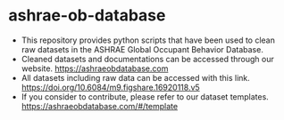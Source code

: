 # ashrae-ob-database
* This repository provides python scripts that have been used to clean raw datasets in the ASHRAE Global Occupant Behavior Database. 
* Cleaned datasets and documentations can be accessed through our website. https://ashraeobdatabase.com
* All datasets including raw data can be accessed with this link. https://doi.org/10.6084/m9.figshare.16920118.v5
* If you consider to contribute, please refer to our dataset templates. https://ashraeobdatabase.com/#/template
